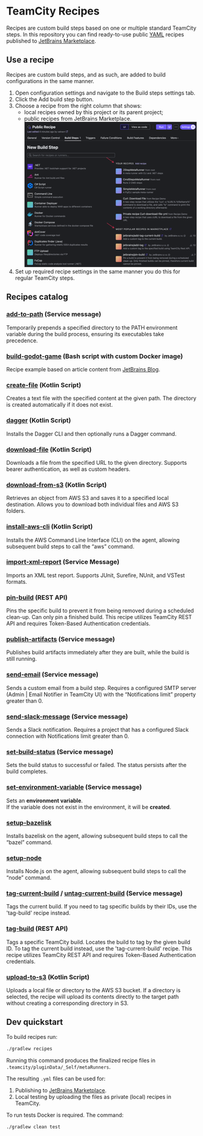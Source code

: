 # TeamCity Recipes

Recipes are custom build steps based on one or multiple standard TeamCity steps. 
In this repository you can find ready-to-use public [YAML](yaml-specification/TeamCity%20Recipes%20YAML%20format%20specification.md) recipes published to [JetBrains Marketplace](https://plugins.jetbrains.com/teamcity_recipe).

## Use a recipe
Recipes are custom build steps, and as such, are added to build configurations in the same manner.

1. Open configuration settings and navigate to the Build steps settings tab.
2. Click the Add build step button.
3. Choose a recipe from the right column that shows:
   - local recipes owned by this project or its parent project;
   - public recipes from JetBrains Marketplace.
     ![img.png](assets/add-build-step.png)
4. Set up required recipe settings in the same manner you do this for regular TeamCity steps.

## Recipes catalog

### [add-to-path](src/add-to-path/README.md) (Service message)
Temporarily prepends a specified directory to the PATH environment variable during the build process, ensuring its executables take precedence.

### [build-godot-game](src/build-godot-game/README.md) (Bash script with custom Docker image)
Recipe example based on article content from [JetBrains Blog](https://blog.jetbrains.com/teamcity/2024/10/automating-godot-game-builds-with-teamcity/).

### [create-file](src/create-file/README.md) (Kotlin Script)
Creates a text file with the specified content at the given path.
The directory is created automatically if it does not exist.

### [dagger](src/dagger/README.md) (Kotlin Script)
Installs the Dagger CLI and then optionally runs a Dagger command.

### [download-file](src/download-file/README.md) (Kotlin Script)
Downloads a file from the specified URL to the given directory.
Supports bearer authentication, as well as custom headers.

### [download-from-s3](src/aws/download-from-s3/README.md) (Kotlin Script)
Retrieves an object from AWS S3 and saves it to a specified local destination.
Allows you to download both individual files and AWS S3 folders.

### [install-aws-cli](src/aws/install-aws-cli/README.md) (Kotlin Script)
Installs the AWS Command Line Interface (CLI) on the agent, allowing subsequent build steps to call the “aws” command.

### [import-xml-report](src/import-xml-report/README.md) (Service Message)
Imports an XML test report.
Supports JUnit, Surefire, NUnit, and VSTest formats.

### [pin-build](src/pin-build/README.md) (REST API)
Pins the specific build to prevent it from being removed during a scheduled clean-up.
Can only pin a finished build.
This recipe utilizes TeamCity REST API and requires Token-Based Authentication credentials.

### [publish-artifacts](src/publish-artifacts/README.md) (Service message)
Publishes build artifacts immediately after they are built, while the build is still running.

### [send-email](src/send-email/README.md) (Service message)
Sends a custom email from a build step.
Requires a configured SMTP server (Admin | Email Notifier in TeamCity UI) with the “Notifications limit” property greater than 0.

### [send-slack-message](src/send-slack-message/README.md) (Service message)
Sends a Slack notification.
Requires a project that has a configured Slack connection with Notifications limit greater than 0.

### [set-build-status](src/set-build-status/README.md) (Service message)
Sets the build status to successful or failed. The status persists after the build completes.

### [set-environment-variable](src/set-environment-variable/README.md) (Service message)
Sets an **environment variable**.  
If the variable does not exist in the environment, it will be **created**.

### [setup-bazelisk](src/setup-bazelisk/README.md)
Installs bazelisk on the agent, allowing subsequent build steps to call the “bazel” command.

### [setup-node](src/setup-node/README.md)
Installs Node.js on the agent, allowing subsequent build steps to call the “node” command.

### [tag-current-build](src/tag-current-build/README.md) / [untag-current-build](src/untag-current-build/README.md) (Service message)
Tags the current build.
If you need to tag specific builds by their IDs, use the 'tag-build' recipe instead.

### [tag-build](src/tag-build/README.md) (REST API)
Tags a specific TeamCity build. Locates the build to tag by the given build ID.
To tag the current build instead, use the 'tag-current-build' recipe.
This recipe utilizes TeamCity REST API and requires Token-Based Authentication credentials.

### [upload-to-s3](src/aws/upload-to-s3/README.md) (Kotlin Script)
Uploads a local file or directory to the AWS S3 bucket.
If a directory is selected, the recipe will upload its contents directly to the target path
without creating a corresponding directory in S3.

## Dev quickstart
To build recipes run:
```bash
./gradlew recipes
```

Running this command produces the finalized recipe files in `.teamcity/pluginData/_Self/metaRunners`.

The resulting `.yml` files can be used for:
1. Publishing to [JetBrains Marketplace](https://plugins.jetbrains.com/teamcity_recipe).
2. Local testing by uploading the files as private (local) recipes in TeamCity.

To run tests Docker is required. The command:
```bash
./gradlew clean test